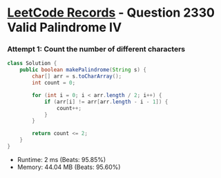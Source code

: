 # [LeetCode Records](../../README.md) - Question 2330 Valid Palindrome IV

### Attempt 1: Count the number of different characters
```java
class Solution {
    public boolean makePalindrome(String s) {
        char[] arr = s.toCharArray();
        int count = 0;

        for (int i = 0; i < arr.length / 2; i++) {
            if (arr[i] != arr[arr.length - i - 1]) {
                count++;
            }
        }

        return count <= 2;
    }
}
```
- Runtime: 2 ms (Beats: 95.85%)
- Memory: 44.04 MB (Beats: 95.60%)

<br>
